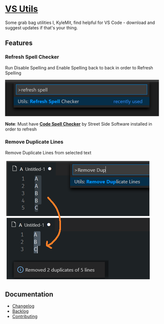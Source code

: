 # [VS Utils](https://marketplace.visualstudio.com/items?itemName=KyleMit.vs-utils)

Some grab bag utilities I, KyleMit, find helpful for VS Code - download and suggest updates if that's your thing.

## Features

### Refresh Spell Checker

Run Disable Spelling and Enable Spelling back to back in order to Refresh Spelling

![refresh spelling command](images/refresh-spell-command.png)

**Note**: Must have [**Code Spell Checker**](https://marketplace.visualstudio.com/items?itemName=streetsidesoftware.code-spell-checker) by Street Side Software installed in order to refresh

### Remove Duplicate Lines

Remove Duplicate Lines from selected text

![remove duplicate lines command](images/remove-duplicate-lines-command.png)

## Documentation

* [Changelog](https://github.com/KyleMit/vs-utils/blob/master/CHANGELOG.md)
* [Backlog](https://github.com/KyleMit/vs-utils/blob/master/BACKLOG.md)
* [Contributing](https://github.com/KyleMit/vs-utils/blob/master/CONTRIBUTING.md)
